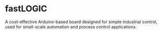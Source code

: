 # fastLOGIC
A cost-effective Arduino-based board designed for simple industrial control, used for small-scale automation and process control applications.
